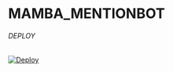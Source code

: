 # MAMBA_MENTIONBOT

###### DEPLOY
[![Deploy](https://www.herokucdn.com/deploy/button.svg)](https://heroku.com/deploy?template=https://github.com/SUKHPAL443/MAMBA_MENTIONBOT)
